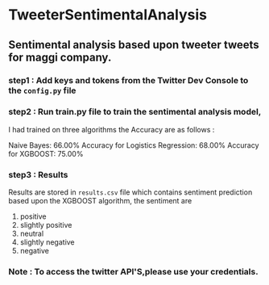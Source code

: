 # TweeterSentimentalAnalysis
## Sentimental analysis based upon tweeter tweets for maggi company.
### step1 : Add keys and tokens from the Twitter Dev Console to the `config.py` file

### step2 : Run train.py file to train the sentimental analysis model,
I had trained on three algorithms the Accuracy are as follows :

Naive Bayes: 66.00%
Accuracy for Logistics Regression: 68.00%
Accuracy for XGBOOST: 75.00%

### step3 : Results
Results are stored in  `results.csv` file which contains sentiment prediction based upon the XGBOOST algorithm, the sentiment are
1. positive 
2. slightly positive
3. neutral
4. slightly negative
5. negative

### Note : To access the twitter API'S,please use your credentials.